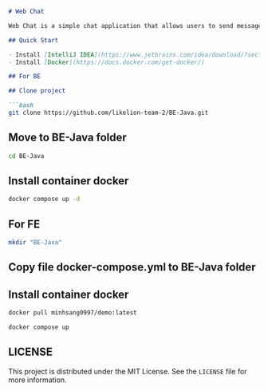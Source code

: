 ```markdown
# Web Chat

Web Chat is a simple chat application that allows users to send messages to each other in real-time.

## Quick Start

- Install [IntelliJ IDEA](https://www.jetbrains.com/idea/download/?section=windows)
- Install [Docker](https://docs.docker.com/get-docker/)

## For BE

## Clone project

```bash
git clone https://github.com/likelion-team-2/BE-Java.git
```

## Move to BE-Java folder

```bash
cd BE-Java 
```
## Install container docker

```bash
docker compose up -d
```

## For FE
```bash
mkdir "BE-Java"
```
## Copy file docker-compose.yml to BE-Java folder

## Install container docker
```bash
docker pull minhsang0997/demo:latest
```

```bash
docker compose up
```

## LICENSE

This project is distributed under the MIT License. See the `LICENSE` file for more information.
```